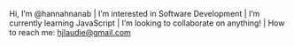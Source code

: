 Hi, I’m @hannahnanab |
I’m interested in Software Development |
I’m currently learning JavaScript |
I’m looking to collaborate on anything! |
How to reach me: hjlaudie@gmail.com 

<!---
hannahnanab/hannahnanab is a ✨ special ✨ repository because its `README.md` (this file) appears on your GitHub profile.
You can click the Preview link to take a look at your changes.
--->
